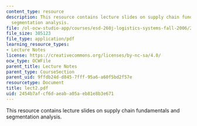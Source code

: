 ```yaml
---
content_type: resource
description: This resource contains lecture slides on supply chain fundamentals and
  segmentation analysis.
file: /ol-ocw-studio-app/courses/esd-260j-logistics-systems-fall-2006/2454b7afcf6daeaba05aeb81e8b3e671_lect2.pdf
file_size: 305123
file_type: application/pdf
learning_resource_types:
- Lecture Notes
license: https://creativecommons.org/licenses/by-nc-sa/4.0/
ocw_type: OCWFile
parent_title: Lecture Notes
parent_type: CourseSection
parent_uid: 9ffdb24d-d845-7fff-95a6-a60f5bd2f57e
resourcetype: Document
title: lect2.pdf
uid: 2454b7af-cf6d-aeab-a05a-eb81e8b3e671
---
```

This resource contains lecture slides on supply chain fundamentals and segmentation analysis.